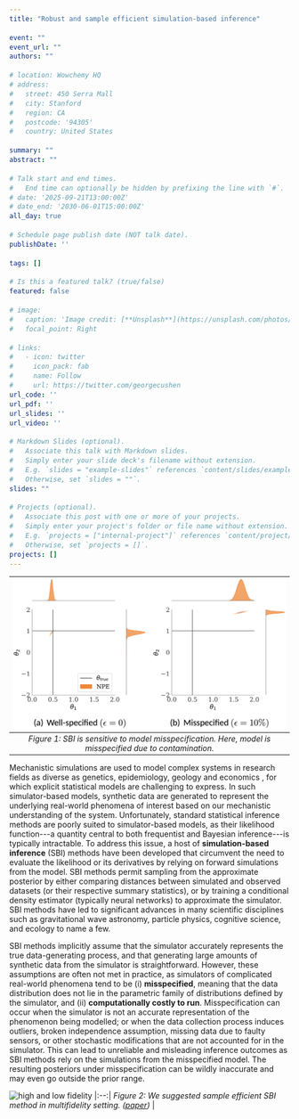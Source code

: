 ```yaml
---
title: "Robust and sample efficient simulation-based inference"

event: ""
event_url: ""
authors: ""

# location: Wowchemy HQ
# address:
#   street: 450 Serra Mall
#   city: Stanford
#   region: CA
#   postcode: '94305'
#   country: United States

summary: ""
abstract: ""

# Talk start and end times.
#   End time can optionally be hidden by prefixing the line with `#`.
# date: '2025-09-21T13:00:00Z'
# date_end: '2030-06-01T15:00:00Z'
all_day: true

# Schedule page publish date (NOT talk date).
publishDate: ''

tags: []

# Is this a featured talk? (true/false)
featured: false

# image:
#   caption: 'Image credit: [**Unsplash**](https://unsplash.com/photos/bzdhc5b3Bxs)'
#   focal_point: Right

# links:
#   - icon: twitter
#     icon_pack: fab
#     name: Follow
#     url: https://twitter.com/georgecushen
url_code: ''
url_pdf: ''
url_slides: ''
url_video: ''

# Markdown Slides (optional).
#   Associate this talk with Markdown slides.
#   Simply enter your slide deck's filename without extension.
#   E.g. `slides = "example-slides"` references `content/slides/example-slides.md`.
#   Otherwise, set `slides = ""`.
slides: ""

# Projects (optional).
#   Associate this post with one or more of your projects.
#   Simply enter your project's folder or file name without extension.
#   E.g. `projects = ["internal-project"]` references `content/project/deep-learning/index.md`.
#   Otherwise, set `projects = []`.
projects: []
---
```



| ![sbi with / without outliers](outlier_sbi.png) |
|:--:|
| *Figure 1: SBI is sensitive to model misspecification. Here, model is misspecified due to contamination.* |



Mechanistic simulations are used to model complex systems in research fields as diverse as genetics, epidemiology, geology and economics , for which explicit statistical models are challenging to express. In such simulator-based models, synthetic data are generated to represent the underlying real-world phenomena of interest based on our mechanistic understanding of the system. Unfortunately, standard statistical inference methods are poorly suited to simulator-based models, as their likelihood function---a quantity central to both frequentist and Bayesian inference---is typically intractable.
To address this issue, a host of **simulation-based inference** (SBI) methods have been developed that circumvent the need to evaluate the likelihood or its derivatives by relying on forward simulations from the model. SBI methods permit sampling from the approximate posterior by either comparing distances between simulated and observed datasets (or their respective summary statistics), or by training a conditional density estimator (typically neural networks) to approximate the simulator. SBI methods have led to significant advances in many scientific disciplines such as gravitational wave astronomy, particle physics, cognitive science, and ecology to name a few.

SBI methods implicitly assume that the simulator accurately represents the true data-generating process, and that generating large amounts of synthetic data from the simulator is straightforward. However, these assumptions are often not met in practice, as simulators of complicated real-world phenomena tend to be (i) **misspecified**, meaning that the data distribution does not lie in the parametric family of  distributions defined by the simulator, and (ii) **computationally costly to run**. 
Misspecification can occur when the simulator is not an accurate representation of the phenomenon being modelled; or when the data collection process induces outliers, broken independence assumption, missing data due to faulty sensors, or other stochastic modifications that are not accounted for in the simulator.
This can lead to unreliable and misleading inference outcomes as SBI methods rely on the simulations from the misspecified model. The resulting posteriors under misspecification can be wildly inaccurate and may even go outside the prior range.



![high and low fidelity](camels_example.png) 
|:--:|
 *Figure 2: We suggested sample efficient SBI method in multifidelity setting. ([paper](https://arxiv.org/abs/2506.06087))* |
